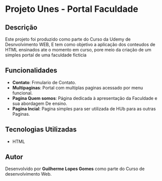 # Projeto Unes - Portal Faculdade

## Descrição
Este projeto foi produzido como parte do Curso da Udemy de Desnvolvimento WEB, E tem como objetivo a aplicação dos conteudos de HTML ensinados ate o momento em curso, pore meio da criação de um simples portal de uma faculdade ficticia 

## Funcionalidades
- **Contato**: Frmulario de Contato.
- **Multipaginas**: Portal com multiplas paginas acessado por menu funcional.
- **Pagina Quem somos**: Página dedicada à apresentação da Faculdade e sua abordagem De ensino.
- **Pagina Incial**: Pagina simples para ser utilizada de HUb para as outras Paginas.
## Tecnologias Utilizadas
- HTML

## Autor
Desenvolvido por **Guilherme Lopes Gomes** como parte do Curso de desenvolvimento Web.



